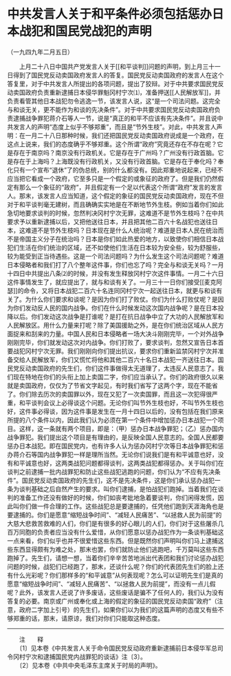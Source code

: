 # 中共发言人关于和平条件必须包括惩办日本战犯和国民党战犯的声明  
（一九四九年二月五日）  
  
　　上月二十八日中国共产党发言人关于[[和平谈判]]问题的声明，到上月三十一日得到了国民党反动卖国政府发言人的答复。国民党反动卖国政府的发言人在这个答复里，对于中共发言人所提出的各项问题，提出了狡辩。对于中共要求国民党反动卖国政府负责重新逮捕日本侵华罪魁冈村宁次⑴，准备押送[[人民解放军]]，并负责看管其他日本战犯勿令逃逸一节，该发言人说，这“是一个司法问题。这完全与和谈无关，更不能作为和谈的先决条件”。对于中共要求国民党反动卖国政府负责逮捕战争罪犯蒋介石等人一节，说是“真正的和平不应该有先决条件”。并且说中共发言人的声明“态度上似乎不够郑重”，而且是“节外生枝”。对此，中共发言人声明：在一月二十八日那种时候，我们还把国民党反动卖国政府说成是一个政府，在这点上说来，我们的态度确乎不够郑重。这个所谓“政府”究竟还存在不存在呢？它是存在于南京吗？南京没有行政机关。它是存在于广州吗？广州没有行政首脑。它是存在于上海吗？上海既没有行政机关，又没有行政首脑。它是存在于奉化吗？奉化只有一个宣布“退休”了的伪总统，别的什么都没有。因此郑重地说起来，已经不应当把它看成一个政府，它至多只是一个假定的或象征的政府了。但是我们仍然假定有那么一个象征的“政府”，并且假定有一个足以代表这个所谓“政府”发言的发言人。那末，该发言人应当知道，这个假定的象征的国民党反动卖国政府，现在不但对于和平谈判毫无建树，而且确确实实地是在不断地节外生枝。例如当着你们如此急切地要求谈判的时候，忽然判决冈村宁次无罪，这难道不是节外生枝吗？在中共要求予以重新逮捕以后，又把他送往日本，并且把其他二百六十名战犯也送往日本，这难道不是节外生枝吗？日本现在是什么人统治呢？难道是日本人民在统治而不是帝国主义分子在统治吗？日本是你们如此热爱的地方，以致使你们相信日本战犯们生活在你们统治的区域，还不如使他们生活在日本较为安全些，较为舒服些，较为能受到正当待遇些。这是一个司法问题吗？为什么发生这个司法问题呢？难道日本侵略者和我们打了八个整年这件事，你们也忘了吗？完全与和谈无关吗？一月十四日中共提出八条⑵的时候，并没有发生释放冈村宁次这件事情。一月二十六日这件事情发生了，就应提出了，就与和谈有关了。一月三十一日你们接受[[麦克阿瑟]]的命令，又将日本战犯二百六十名连同冈村宁次一起送往日本，就更与和谈有关了。为什么你们要求和谈呢？是因为你们打了败仗。你们为什么打败仗呢？是因为你们发动反人民的国内战争。你们在什么时候发动这次国内战争呢？是在日本投降以后。你们发动这次战争是打谁呢？是打在抗日战争中立了大功的人民解放军和人民解放区。用什么力量来打呢？除了美国援助之外，是在你们统治区域从人民方面捉来和刮来的力量。中国人民和日本侵略者一场大决斗刚刚完毕，一个对外战争刚刚完毕，你们就发动这次对内战争。你们打败了，要求谈判，忽然又宣告日本首要战犯冈村宁次无罪。我们刚刚向你们提出抗议，要求你们重新监禁冈村宁次并准备交给人民解放军，你们又慌忙将他和其他二百六十名日本战犯一齐送往日本。国民党反动卖国政府的先生们，你们这件事做得太无道理了，太违反人民意志了。我们现在特地在你们的头衔上加上卖国二字，你们应当承认了。你们的政府很久以来就是卖国政府，仅仅为了节省文字起见，有时我们省写了这两个字，现在不能省了。你们除去历次的卖国罪以外，现在又犯了一次卖国罪，而且这一次犯得很严重，和平谈判会议上必得谈这个问题。无论你们叫节外生枝也好，不叫节外生枝也好，这件事必得谈，因为这件事是发生在一月十四日以后的，没有包括在我们原来所提的八个条件以内，因此我们认为必须在第一个条件中增加惩办日本战犯一个项目。这样，这一条就有两个项目，即是：（甲）惩办日本战争罪犯；（乙）惩办国内战争罪犯。我们提出这个项目是有理由的，是反映全国人民意志的。全国人民都要惩办日本战犯。即在国民党内，也有许多人认为惩办冈村宁次等日本战争罪犯和惩办蒋介石等国内战争罪犯一样是理所当然。无论你们说我们是有和平诚意也好，没有和平诚意也好，这两类战犯问题都得谈判，这两类战犯都得惩办。关于叫你们在谈判之前逮捕一批内战罪犯和防止这些战犯逃跑的问题，你们认为“不应有先决条件”。国民党反动卖国政府的先生们，这不是先决条件，这是你们承认惩办战犯一条为谈判基础之后自然产生的要求。叫你们逮捕，是怕战犯们跑掉。当着我们在谈判的准备工作还没有做好的时候，你们如丧考妣地急着要谈判，你们闲得发慌，因此叫你们做一件合理的工作。这些战犯总是要逮捕的，任凭他们跑到天涯海角也是要逮捕的。你们是愿意“缩短战争时间”、“减轻人民痛苦”、“以拯救人民为前提”的大慈大悲救苦救难的人们，你们是有很多的好心眼儿的人们，你们对于这些屠杀几百万同胞的负责者应当没有什么爱惜，从你们愿意以惩办战犯作为一条谈判基础这一点来看，你们似乎也并不很爱惜这些东西。但是既然你们声明叫你们马上逮捕这些东西显得颇有为难之处，那末也罢，你们就防止他们逃跑吧，千万莫叫这些东西跑掉了。先生们，请想一想，当着你们辛辛苦苦地派出代表团和我们讨论惩办战犯问题的时候，战犯们已经跑了，那末，还谈什么呢？你们的代表团先生们的脸上还有什么光彩呢？你们那样多的“和平诚意”从何表现呢？怎么可以证明先生们是真的愿意“缩短战争时间”、“减轻人民痛苦”、“以拯救人民为前提”，而没有一点儿假呢？此外，该发言人还说了许多废话，这些废话是骗不了任何人的，我们认为没有答复的必要。南京或广州或奉化或上海的假定的象征的国民党反动卖国“政府”（注意，政府二字加上引号）的先生们，如果你们以为我们的这篇声明的态度又有些不够郑重的话，那末，请原谅，我们对你们只能取这种态度。   
  
  
------------------  
　　注　　释   
　　〔1〕见本卷《中共发言人关于命令国民党反动政府重新逮捕前日本侵华军总司令冈村宁次和逮捕国民党内战罪犯的谈话》注〔3〕。   
　　〔2〕见本卷《中共中央毛泽东主席关于时局的声明》。   